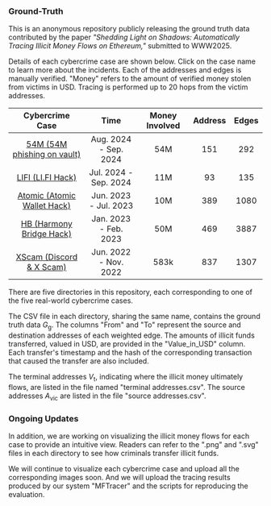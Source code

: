 ### Ground-Truth
This is an anonymous repository publicly releasing the ground truth data contributed by the paper *"Shedding Light on Shadows: Automatically Tracing Illicit Money Flows on Ethereum,"* submitted to WWW2025.

Details of each cybercrime case are shown below. Click on the case name to learn more about the incidents.
Each of the addresses and edges is manually verified. "Money" refers to the amount of verified money stolen from victims in USD. Tracing is performed up to 20 hops from the victim addresses.

|                       Cybercrime Case                        |         Time          | Money Involved  | Address | Edges |
| :----------------------------------------------------------: | :-------------------: | :-------------: | :-----: | :-------: |
| [54M (54M phishing on vault)](https://x.com/BlockSecTeam/status/1826200855827390652) | Aug. 2024 - Sep. 2024 | $54\mathrm{M}$  |   151   |    292    |
| [LIFI (LI.FI Hack)](https://revoke.cash/exploits/lifi-2024?chainId=1) | Jul. 2024 - Sep. 2024 | $11\mathrm{M}$  |   93    |    135    |
| [Atomic (Atomic Wallet Hack)](https://x.com/Adil05434531/status/1798097027940950385) | Jun. 2023 - Jul. 2023 | $10\mathrm{M}$  |   389   |   1080    |
| [HB (Harmony Bridge Hack)](https://x.com/zachxbt/status/1619489550233133056) | Jan. 2023 - Feb. 2023 | $50\mathrm{M}$  |   469   |   3887    |
| [XScam (Discord & X Scam)](https://zachxbt.mirror.xyz/svL1N4xPLX5nXHr6Cw4KLsjRtaYHxm4MAqmFy6zx3cw) | Jun. 2022 - Nov. 2022 | $583\mathrm{k}$ |   837   |   1307    |

There are five directories in this repository, each corresponding to one of the five real-world cybercrime cases.

The CSV file in each directory, sharing the same name, contains the ground truth data $G_\mathrm{g}$. The columns "From" and "To" represent the source and destination addresses of each weighted edge. The amounts of illicit funds transferred, valued in USD, are provided in the "Value_in_USD" column. Each transfer's timestamp and the hash of the corresponding transaction that caused the transfer are also included.

The terminal addresses $V_\mathrm{t}$, indicating where the illicit money ultimately flows, are listed in the file named "terminal addresses.csv".
The source addresses $A_\mathrm{vic}$ are listed in the file "source addresses.csv".

### Ongoing Updates

In addition, we are working on visualizing the illicit money flows for each case to provide an intuitive view. Readers can refer to the ".png" and ".svg" files in each directory to see how criminals transfer illicit funds.

We will continue to visualize each cybercrime case and upload all the corresponding images soon. And we will upload the tracing results produced by our system "MFTracer" and the scripts for reproducing the evaluation.
